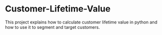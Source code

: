 # Customer-Lifetime-Value
This project explains how to calculate customer lifetime value in python and how to use it to segment and target customers.
